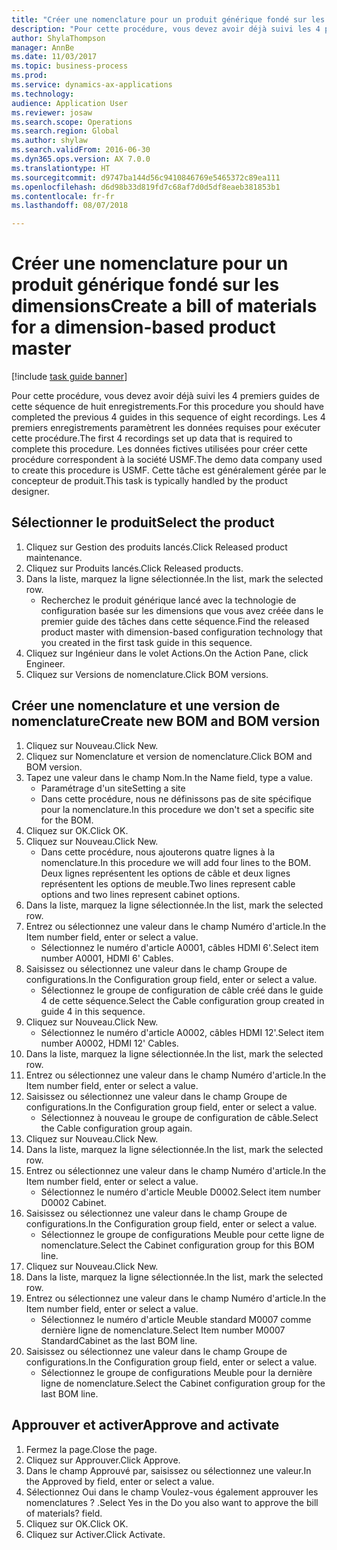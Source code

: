 ```yaml
--- 
title: "Créer une nomenclature pour un produit générique fondé sur les dimensions"
description: "Pour cette procédure, vous devez avoir déjà suivi les 4 premiers guides de cette séquence de huit enregistrements."
author: ShylaThompson
manager: AnnBe
ms.date: 11/03/2017
ms.topic: business-process
ms.prod: 
ms.service: dynamics-ax-applications
ms.technology: 
audience: Application User
ms.reviewer: josaw
ms.search.scope: Operations
ms.search.region: Global
ms.author: shylaw
ms.search.validFrom: 2016-06-30
ms.dyn365.ops.version: AX 7.0.0
ms.translationtype: HT
ms.sourcegitcommit: d9747ba144d56c9410846769e5465372c89ea111
ms.openlocfilehash: d6d98b33d819fd7c68af7d0d5df8eaeb381853b1
ms.contentlocale: fr-fr
ms.lasthandoff: 08/07/2018

---
```

# <a name="create-a-bill-of-materials-for-a-dimension-based-product-master"></a><span data-ttu-id="5bb6e-103">Créer une nomenclature pour un produit générique fondé sur les dimensions</span><span class="sxs-lookup"><span data-stu-id="5bb6e-103">Create a bill of materials for a dimension-based product master</span></span>

[!include [task guide banner](../../includes/task-guide-banner.md)]

<span data-ttu-id="5bb6e-104">Pour cette procédure, vous devez avoir déjà suivi les 4 premiers guides de cette séquence de huit enregistrements.</span><span class="sxs-lookup"><span data-stu-id="5bb6e-104">For this procedure you should have completed the previous 4 guides in this sequence of eight recordings.</span></span> <span data-ttu-id="5bb6e-105">Les 4 premiers enregistrements paramètrent les données requises pour exécuter cette procédure.</span><span class="sxs-lookup"><span data-stu-id="5bb6e-105">The first 4 recordings set up data that is required to complete this procedure.</span></span> <span data-ttu-id="5bb6e-106">Les données fictives utilisées pour créer cette procédure correspondent à la société USMF.</span><span class="sxs-lookup"><span data-stu-id="5bb6e-106">The demo data company used to create this procedure is USMF.</span></span> <span data-ttu-id="5bb6e-107">Cette tâche est généralement gérée par le concepteur de produit.</span><span class="sxs-lookup"><span data-stu-id="5bb6e-107">This task is typically handled by the product designer.</span></span>


## <a name="select-the-product"></a><span data-ttu-id="5bb6e-108">Sélectionner le produit</span><span class="sxs-lookup"><span data-stu-id="5bb6e-108">Select the product</span></span>
1. <span data-ttu-id="5bb6e-109">Cliquez sur Gestion des produits lancés.</span><span class="sxs-lookup"><span data-stu-id="5bb6e-109">Click Released product maintenance.</span></span>
2. <span data-ttu-id="5bb6e-110">Cliquez sur Produits lancés.</span><span class="sxs-lookup"><span data-stu-id="5bb6e-110">Click Released products.</span></span>
3. <span data-ttu-id="5bb6e-111">Dans la liste, marquez la ligne sélectionnée.</span><span class="sxs-lookup"><span data-stu-id="5bb6e-111">In the list, mark the selected row.</span></span>
    * <span data-ttu-id="5bb6e-112">Recherchez le produit générique lancé avec la technologie de configuration basée sur les dimensions que vous avez créée dans le premier guide des tâches dans cette séquence.</span><span class="sxs-lookup"><span data-stu-id="5bb6e-112">Find the released product master with dimension-based configuration technology that you created in the first task guide in this sequence.</span></span>  
4. <span data-ttu-id="5bb6e-113">Cliquez sur Ingénieur dans le volet Actions.</span><span class="sxs-lookup"><span data-stu-id="5bb6e-113">On the Action Pane, click Engineer.</span></span>
5. <span data-ttu-id="5bb6e-114">Cliquez sur Versions de nomenclature.</span><span class="sxs-lookup"><span data-stu-id="5bb6e-114">Click BOM versions.</span></span>

## <a name="create-new-bom-and-bom-version"></a><span data-ttu-id="5bb6e-115">Créer une nomenclature et une version de nomenclature</span><span class="sxs-lookup"><span data-stu-id="5bb6e-115">Create new BOM and BOM version</span></span>
1. <span data-ttu-id="5bb6e-116">Cliquez sur Nouveau.</span><span class="sxs-lookup"><span data-stu-id="5bb6e-116">Click New.</span></span>
2. <span data-ttu-id="5bb6e-117">Cliquez sur Nomenclature et version de nomenclature.</span><span class="sxs-lookup"><span data-stu-id="5bb6e-117">Click BOM and BOM version.</span></span>
3. <span data-ttu-id="5bb6e-118">Tapez une valeur dans le champ Nom.</span><span class="sxs-lookup"><span data-stu-id="5bb6e-118">In the Name field, type a value.</span></span>
    * <span data-ttu-id="5bb6e-119">Paramétrage d'un site</span><span class="sxs-lookup"><span data-stu-id="5bb6e-119">Setting a site</span></span>  
    * <span data-ttu-id="5bb6e-120">Dans cette procédure, nous ne définissons pas de site spécifique pour la nomenclature.</span><span class="sxs-lookup"><span data-stu-id="5bb6e-120">In this procedure we don't set a specific site for the BOM.</span></span>  
4. <span data-ttu-id="5bb6e-121">Cliquez sur OK.</span><span class="sxs-lookup"><span data-stu-id="5bb6e-121">Click OK.</span></span>
5. <span data-ttu-id="5bb6e-122">Cliquez sur Nouveau.</span><span class="sxs-lookup"><span data-stu-id="5bb6e-122">Click New.</span></span>
    * <span data-ttu-id="5bb6e-123">Dans cette procédure, nous ajouterons quatre lignes à la nomenclature.</span><span class="sxs-lookup"><span data-stu-id="5bb6e-123">In this procedure we will add four lines to the BOM.</span></span> <span data-ttu-id="5bb6e-124">Deux lignes représentent les options de câble et deux lignes représentent les options de meuble.</span><span class="sxs-lookup"><span data-stu-id="5bb6e-124">Two lines represent cable options and two lines represent cabinet options.</span></span>  
6. <span data-ttu-id="5bb6e-125">Dans la liste, marquez la ligne sélectionnée.</span><span class="sxs-lookup"><span data-stu-id="5bb6e-125">In the list, mark the selected row.</span></span>
7. <span data-ttu-id="5bb6e-126">Entrez ou sélectionnez une valeur dans le champ Numéro d'article.</span><span class="sxs-lookup"><span data-stu-id="5bb6e-126">In the Item number field, enter or select a value.</span></span>
    * <span data-ttu-id="5bb6e-127">Sélectionnez le numéro d'article A0001, câbles HDMI 6'.</span><span class="sxs-lookup"><span data-stu-id="5bb6e-127">Select item number A0001, HDMI 6' Cables.</span></span>  
8. <span data-ttu-id="5bb6e-128">Saisissez ou sélectionnez une valeur dans le champ Groupe de configurations.</span><span class="sxs-lookup"><span data-stu-id="5bb6e-128">In the Configuration group field, enter or select a value.</span></span>
    * <span data-ttu-id="5bb6e-129">Sélectionnez le groupe de configuration de câble créé dans le guide 4 de cette séquence.</span><span class="sxs-lookup"><span data-stu-id="5bb6e-129">Select the Cable configuration group created in guide 4 in this sequence.</span></span>  
9. <span data-ttu-id="5bb6e-130">Cliquez sur Nouveau.</span><span class="sxs-lookup"><span data-stu-id="5bb6e-130">Click New.</span></span>
    * <span data-ttu-id="5bb6e-131">Sélectionnez le numéro d'article A0002, câbles HDMI 12'.</span><span class="sxs-lookup"><span data-stu-id="5bb6e-131">Select item number A0002, HDMI 12' Cables.</span></span>  
10. <span data-ttu-id="5bb6e-132">Dans la liste, marquez la ligne sélectionnée.</span><span class="sxs-lookup"><span data-stu-id="5bb6e-132">In the list, mark the selected row.</span></span>
11. <span data-ttu-id="5bb6e-133">Entrez ou sélectionnez une valeur dans le champ Numéro d'article.</span><span class="sxs-lookup"><span data-stu-id="5bb6e-133">In the Item number field, enter or select a value.</span></span>
12. <span data-ttu-id="5bb6e-134">Saisissez ou sélectionnez une valeur dans le champ Groupe de configurations.</span><span class="sxs-lookup"><span data-stu-id="5bb6e-134">In the Configuration group field, enter or select a value.</span></span>
    * <span data-ttu-id="5bb6e-135">Sélectionnez à nouveau le groupe de configuration de câble.</span><span class="sxs-lookup"><span data-stu-id="5bb6e-135">Select the Cable configuration group again.</span></span>  
13. <span data-ttu-id="5bb6e-136">Cliquez sur Nouveau.</span><span class="sxs-lookup"><span data-stu-id="5bb6e-136">Click New.</span></span>
14. <span data-ttu-id="5bb6e-137">Dans la liste, marquez la ligne sélectionnée.</span><span class="sxs-lookup"><span data-stu-id="5bb6e-137">In the list, mark the selected row.</span></span>
15. <span data-ttu-id="5bb6e-138">Entrez ou sélectionnez une valeur dans le champ Numéro d'article.</span><span class="sxs-lookup"><span data-stu-id="5bb6e-138">In the Item number field, enter or select a value.</span></span>
    * <span data-ttu-id="5bb6e-139">Sélectionnez le numéro d'article Meuble D0002.</span><span class="sxs-lookup"><span data-stu-id="5bb6e-139">Select item number D0002 Cabinet.</span></span>  
16. <span data-ttu-id="5bb6e-140">Saisissez ou sélectionnez une valeur dans le champ Groupe de configurations.</span><span class="sxs-lookup"><span data-stu-id="5bb6e-140">In the Configuration group field, enter or select a value.</span></span>
    * <span data-ttu-id="5bb6e-141">Sélectionnez le groupe de configurations Meuble pour cette ligne de nomenclature.</span><span class="sxs-lookup"><span data-stu-id="5bb6e-141">Select the Cabinet configuration group for this BOM line.</span></span>  
17. <span data-ttu-id="5bb6e-142">Cliquez sur Nouveau.</span><span class="sxs-lookup"><span data-stu-id="5bb6e-142">Click New.</span></span>
18. <span data-ttu-id="5bb6e-143">Dans la liste, marquez la ligne sélectionnée.</span><span class="sxs-lookup"><span data-stu-id="5bb6e-143">In the list, mark the selected row.</span></span>
19. <span data-ttu-id="5bb6e-144">Entrez ou sélectionnez une valeur dans le champ Numéro d'article.</span><span class="sxs-lookup"><span data-stu-id="5bb6e-144">In the Item number field, enter or select a value.</span></span>
    * <span data-ttu-id="5bb6e-145">Sélectionnez le numéro d'article Meuble standard M0007 comme dernière ligne de nomenclature.</span><span class="sxs-lookup"><span data-stu-id="5bb6e-145">Select Item number M0007 StandardCabinet as the last BOM line.</span></span>  
20. <span data-ttu-id="5bb6e-146">Saisissez ou sélectionnez une valeur dans le champ Groupe de configurations.</span><span class="sxs-lookup"><span data-stu-id="5bb6e-146">In the Configuration group field, enter or select a value.</span></span>
    * <span data-ttu-id="5bb6e-147">Sélectionnez le groupe de configurations Meuble pour la dernière ligne de nomenclature.</span><span class="sxs-lookup"><span data-stu-id="5bb6e-147">Select the Cabinet configuration group for the last BOM line.</span></span>  

## <a name="approve-and-activate"></a><span data-ttu-id="5bb6e-148">Approuver et activer</span><span class="sxs-lookup"><span data-stu-id="5bb6e-148">Approve and activate</span></span>
1. <span data-ttu-id="5bb6e-149">Fermez la page.</span><span class="sxs-lookup"><span data-stu-id="5bb6e-149">Close the page.</span></span>
2. <span data-ttu-id="5bb6e-150">Cliquez sur Approuver.</span><span class="sxs-lookup"><span data-stu-id="5bb6e-150">Click Approve.</span></span>
3. <span data-ttu-id="5bb6e-151">Dans le champ Approuvé par, saisissez ou sélectionnez une valeur.</span><span class="sxs-lookup"><span data-stu-id="5bb6e-151">In the Approved by field, enter or select a value.</span></span>
4. <span data-ttu-id="5bb6e-152">Sélectionnez Oui dans le champ Voulez-vous également approuver les nomenclatures ? .</span><span class="sxs-lookup"><span data-stu-id="5bb6e-152">Select Yes in the Do you also want to approve the bill of materials? field.</span></span>
5. <span data-ttu-id="5bb6e-153">Cliquez sur OK.</span><span class="sxs-lookup"><span data-stu-id="5bb6e-153">Click OK.</span></span>
6. <span data-ttu-id="5bb6e-154">Cliquez sur Activer.</span><span class="sxs-lookup"><span data-stu-id="5bb6e-154">Click Activate.</span></span>


